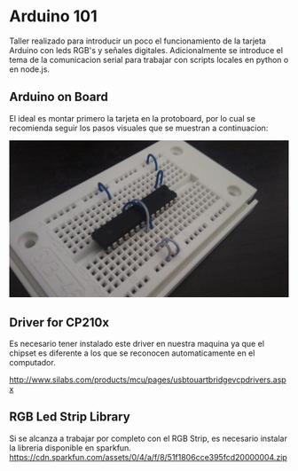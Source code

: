 # Arduino 101
Taller realizado para introducir un poco el funcionamiento de la tarjeta Arduino con leds RGB's y señales digitales. Adicionalmente se introduce el tema de la comunicacion serial para trabajar con scripts locales en python o en node.js.

## Arduino on Board
El ideal es montar primero la tarjeta en la protoboard, por lo cual se recomienda seguir los pasos visuales que se muestran a continuacion:

![alt tag](ArduinoBoardSteps/img01.jpg)

## Driver for CP210x
Es necesario tener instalado este driver en nuestra maquina ya que el chipset es diferente a los que se reconocen automaticamente en el computador.

http://www.silabs.com/products/mcu/pages/usbtouartbridgevcpdrivers.aspx

## RGB Led Strip Library
Si se alcanza a trabajar por completo con el RGB Strip, es necesario instalar la libreria disponible en sparkfun.
https://cdn.sparkfun.com/assets/0/4/a/f/8/51f1806cce395fcd20000004.zip
